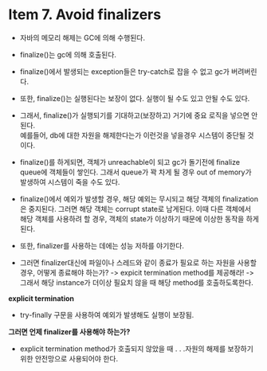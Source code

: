 # Item 7. Avoid finalizers


- 자바의 메모리 해제는 GC에 의해 수행된다.
- finalize()는 gc에 의해 호출된다.  
- finalize()에서 발생되는 exception들은 try-catch로 잡을 수 없고 gc가 버려버린다.
- 또한, finalize()는 실행된다는 보장이 없다. 실행이 될 수도 있고 안될 수도 있다.


- 그래서, finalize()가 실행되기를 기대하고(보장하고) 거기에 중요 로직을 넣으면 안된다.  
예를들어, db에 대한 자원을 해제한다는가 이런것을 넣을경우 시스템이 중단될 것이다.

- finalize()를 하게되면, 객체가 unreachable이 되고 gc가 돌기전에 finalize queue에 객체들이 쌓인다. 그래서 queue가 꽉 차게 될 경우 out of memory가 발생하여 시스템이 죽을 수도 있다.

- finalize()에서 예외가 발생할 경우, 해당 예외는 무시되고 해당 객체의 finalization은 중지된다. 그러면 해당 객체는 corrupt state로 남게된다. 이때 다른 객체에서 해당 객체를 사용하려 할 경우, 객체의 state가 이상하기 때문에 이상한 동작을 하게된다.

- 또한, finalizer를 사용하는 데에는 성능 저하를 야기한다.

- 그러면 finalizer대신에 파일이나 스레드와 같이 종료가 필요로 하는 자원을 사용할 경우, 어떻게 종료해야 하는가?
-> expicit termination method를 제공해라!
-> 그래서 해당 instance가 더이상 필요치 않을 때 해당 method를 호출하도록한다.


**explicit termination**  
- try-finally 구문을 사용하여 예외가 발생해도 실행이 보장됨.



**그러면 언제 finalizer를 사용해야 하는가?**  
- explicit termination method가 호출되지 않았을 때 . . .자원의 해제를 보장하기 위한 안전망으로 사용되어야 한다.  
